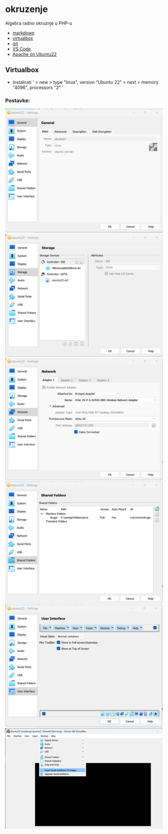 # okruzenje
Algebra radno okruznje u PHP-u

- [markdown](https://www.markdownguide.org/cheat-sheet/)
- [virtualbox](https://www.oracle.com/virtualization/technologies/vm/downloads/virtualbox-downloads.html)
- [git](https://git-scm.com/download/win)
- [VS Code](https://code.visualstudio.com/docs/setup/windows)
- [Apache on Ubuntu22](https://www.digitalocean.com/community/tutorials/how-to-install-the-apache-web-server-on-ubuntu-22-04)


## Virtualbox
- Instalirati
'  > new > type "linux", version "Ubuntu 22" > next > memory "4096", processors "2" '

### Postavke:
![Settings general](vbox_01_settings_general.png)
![settings storage](vbox_02_settings_storage.png)
![settings network](vbox_03_settings_network.png)
![settings shared](vbox_04_settings_shared.png)
![settings interface](vbox_05_settings_interface.png)
![settings guest](vbox_06_devices_guest_addition.png)